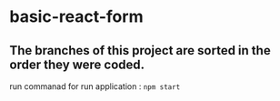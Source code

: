 # basic-react-form
## The branches of this project are sorted in the order they were coded.

run commanad for run application : `npm start`
